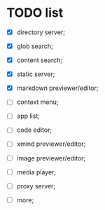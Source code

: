 # TODO list

* [x] directory server;
* [x] glob search;
* [x] content search;
* [x] static server;
* [x] markdown previewer/editor;
* [ ] context menu;
* [ ] app list;
* [ ] code editor;
* [ ] xmind previewer/editor;
* [ ] image previewer/editor;
* [ ] media player;
* [ ] proxy server;
* [ ] more;

